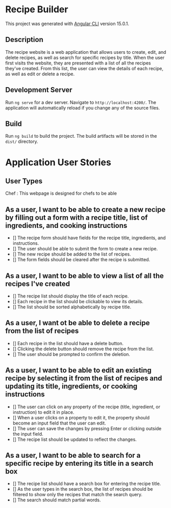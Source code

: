 # Recipe Builder

This project was generated with [Angular CLI](https://github.com/angular/angular-cli) version 15.0.1.

## Description

The recipe website is a web application that allows users to create, edit, and delete recipes, as well as search for specific recipes by title. When the user first visits the website, they are presented with a list of all the recipes they've created. From this list, the user can view the details of each recipe, as well as edit or delete a recipe.

## Development Server

Run `ng serve` for a dev server. Navigate to `http://localhost:4200/`. The application will automatically reload if you change any of the source files.

## Build

Run `ng build` to build the project. The build artifacts will be stored in the `dist/` directory.

# Application User Stories 

## User Types 

Chef : This webpage is designed for chefs to be able 

## As a user, I want to be able to create a new recipe by filling out a form with a recipe title, list of ingredients, and cooking instructions 
- [] The recipe form should have fields for the recipe title, ingredients, and instructions.
- [] The user should be able to submit the form to create a new recipe.
- [] The new recipe should be added to the list of recipes.
- [] The form fields should be cleared after the recipe is submitted.

## As a user, I want to be able to view a list of all the recipes I've created 
- [] The recipe list should display the title of each recipe.
- [] Each recipe in the list should be clickable to view its details.
- [] The list should be sorted alphabetically by recipe title.

## As a user, I want ot be able to delete a recipe from the list of recipes 
- [] Each recipe in the list should have a delete button.
- [] Clicking the delete button should remove the recipe from the list.
- [] The user should be prompted to confirm the deletion.

## As a user, I want to be able to edit an existing recipe by selecting it from the list of recipes and updating its title, ingredients, or cooking instructions 
- [] The user can click on any property of the recipe (title, ingredient, or instruction) to edit it in place.
- [] When a user clicks on a property to edit it, the property should become an input field that the user can edit.
- [] The user can save the changes by pressing Enter or clicking outside the input field.
- [] The recipe list should be updated to reflect the changes.

## As a user, I want to be able to search for a specific recipe by entering its title in a search box
- [] The recipe list should have a search box for entering the recipe title.
- [] As the user types in the search box, the list of recipes should be filtered to show only the recipes that match the search query.
- [] The search should match partial words.
